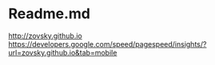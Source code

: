 # Readme.md

http://zovsky.github.io
https://developers.google.com/speed/pagespeed/insights/?url=zovsky.github.io&tab=mobile